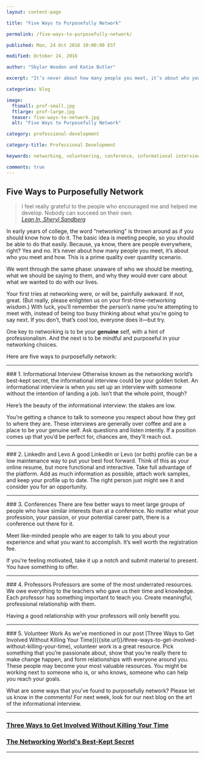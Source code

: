 ```yaml
---
layout: content-page

title: "Five Ways to Purposefully Network"

permalink: /five-ways-to-purposefully-network/

published: Mon, 24 Oct 2016 10:00:00 EST

modified: October 24, 2016

author: "Skylar Wooden and Katie Butler"

excerpt: "It’s never about how many people you meet, it’s about who you meet and how. This is a prime quality over quantity scenario."

categories: blog

image:
  ftsmall: prof-small.jpg
  ftlarge: prof-large.jpg
  teaser: five-ways-to-network.jpg
  alt: "Five Ways to Purposefully Network"

category: professional-development

category-title: Professional Development

keywords: networking, volunteering, conference, informational interview, Pprofessors

comments: true
---
```


## Five Ways to Purposefully Network

>I feel really grateful to the people who encouraged me and helped me develop. Nobody can succeed on their own.<br />
><cite><a href="{{site.url}}/resources/">Lean In, Sheryl Sandberg</a></cite>

In early years of college, the word “networking” is thrown around as if you should know how to do it. The basic idea is meeting people, so you should be able to do that easily. Because, ya know, there are people everywhere, right? Yes and no. It’s never about how many people you meet, it’s about who you meet and how. This is a prime quality over quantity scenario. 

We went through the same phase: unaware of who we should be meeting, what we should be saying to them, and why they would ever care about what we wanted to do with our lives. 

Your first tries at networking were, or will be, painfully awkward. If not, great. (But really, please enlighten us on your first-time-networking wisdom.) With luck, you’ll remember the person’s name you’re attempting to meet with, instead of being too busy thinking about what you’re going to say next. If you don’t, that’s cool too, everyone does it—but try.  

One key to networking is to be your **genuine** self, with a hint of professionalism. And the next is to be mindful and purposeful in your networking choices. 

Here are five ways to purposefully network: 
<hr class="secondary">
### 1. Informational Interview
Otherwise known as the networking world’s best-kept secret, the informational interview could be your golden ticket. An informational interview is when you set up an interview with someone without the intention of landing a job. Isn’t that the whole point, though? 

Here’s the beauty of the informational interview: the stakes are low. 

You’re getting a chance to talk to someone you respect about how they got to where they are. These interviews are generally over coffee and are a place to be your genuine self. Ask questions and listen intently. If a position comes up that you’d be perfect for, chances are, they’ll reach out. 
<hr class="secondary">
### 2. LinkedIn and Levo
A good LinkedIn or Levo (or both) profile can be a low maintenance way to put your best foot forward. Think of this as your online resume, but more functional and interactive. Take full advantage of the platform. Add as much information as possible, attach work samples, and keep your profile up to date. The right person just might see it and consider you for an opportunity.
<hr class="secondary">
### 3. Conferences
There are few better ways to meet large groups of people who have similar interests than at a conference. No matter what your profession, your passion, or your potential career path, there is a conference out there for it.

Meet like-minded people who are eager to talk to you about your experience and what you want to accomplish. It’s well worth the registration fee.

If you’re feeling motivated, take it up a notch and submit material to present. You have something to offer.
<hr class="secondary">
### 4. Professors
Professors are some of the most underrated resources. We owe everything to the teachers who gave us their time and knowledge. Each professor has something important to teach you. Create meaningful, professional relationship with them. 

Having a good relationship with your professors will only benefit you. 
<hr class="secondary">
### 5. Volunteer Work
As we’ve mentioned in our post [Three Ways to Get Involved Without Killing Your Time]({{site.url}}/three-ways-to-get-involved-without-killing-your-time), volunteer work is a great resource. Pick something that you’re passionate about, show that you’re really there to make change happen, and form relationships with everyone around you. These people may become your most valuable resources. You might be working next to someone who is, or who knows, someone who can help you reach your goals. 

What are some ways that you’ve found to purposefully network? Please let us know in the comments! For next week, look for our next blog on the art of the informational interview.
<hr class="primary">

<div class="row"> <!-- "pagination" -->
	<div class="col-xs-6 paginate">
			<a href="{{site.url}}/three-ways-to-get-involved-without-killing-your-time/">
				<div class="col-xs-12 arrow"><i class="fa fa-arrow-left" aria-hidden="true"></i></div>
				<div class="col-xs-12 text"><h3>Three Ways to Get Involved Without Killing Your Time</h3></div>		
			</a>
	</div>
	<div class="col-xs-6 paginate">
			<a href="{{site.url}}/the-networking-worlds-best-kept-secret/">
				<div class="col-xs-12 arrow"><i class="fa fa-arrow-right" aria-hidden="true"></i></div>
				<div class="col-xs-12 text"><h3>The Networking World's Best-Kept Secret</h3></div>
			</a>
	</div>
</div> <!-- close "pagination" -->

<hr class="primary">